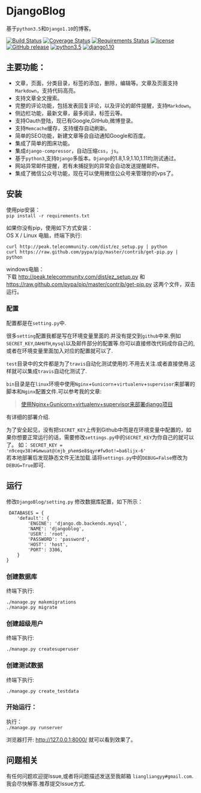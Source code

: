 # DjangoBlog

基于`python3.5`和`Django1.10`的博客。   

[![Build Status](https://travis-ci.org/liangliangyy/DjangoBlog.svg?branch=master)](https://travis-ci.org/liangliangyy/DjangoBlog) [![Coverage Status](https://coveralls.io/repos/github/liangliangyy/DjangoBlog/badge.svg?branch=master)](https://coveralls.io/github/liangliangyy/DjangoBlog?branch=master) [![Requirements Status](https://requires.io/github/liangliangyy/DjangoBlog/requirements.svg?branch=master)](https://requires.io/github/liangliangyy/DjangoBlog/requirements/?branch=master)  [![license](https://img.shields.io/github/license/liangliangyy/djangoblog.svg)]() [![GitHub release](https://img.shields.io/github/release/liangliangyy/djangoblog.svg)]() [![python3.5](https://img.shields.io/badge/python-3.5-brightgreen.svg)]() [![django1.10](https://img.shields.io/badge/django-1.10-brightgreen.svg)]()     

## 主要功能：
- 文章，页面，分类目录，标签的添加，删除，编辑等。文章及页面支持`Markdown`，支持代码高亮。
- 支持文章全文搜索。
- 完整的评论功能，包括发表回复评论，以及评论的邮件提醒，支持`Markdown`。
- 侧边栏功能，最新文章，最多阅读，标签云等。
- 支持Oauth登陆，现已有Google,GitHub,微博登录。
- 支持`Memcache`缓存，支持缓存自动刷新。
- 简单的SEO功能，新建文章等会自动通知Google和百度。
- 集成了简单的图床功能。
- 集成`django-compressor`，自动压缩`css`，`js`。
- 基于`python3`,支持`Django`多版本。`Django`的1.8,1.9,1.10,1.11均测试通过。
- 网站异常邮件提醒，若有未捕捉到的异常会自动发送提醒邮件。
- 集成了微信公众号功能，现在可以使用微信公众号来管理你的vps了。
## 安装
使用pip安装：  
`pip install -r requirements.txt`

如果你没有pip，使用如下方式安装：    
OS X / Linux 电脑，终端下执行:  

    curl http://peak.telecommunity.com/dist/ez_setup.py | python
    curl https://raw.github.com/pypa/pip/master/contrib/get-pip.py | python

windows电脑：  
 下载 http://peak.telecommunity.com/dist/ez_setup.py 和 https://raw.github.com/pypa/pip/master/contrib/get-pip.py 这两个文件，双击运行。  

### 配置
配置都是在`setting.py`中.

很多`setting`配置我都是写在环境变量里面的.并没有提交到`github`中来.例如`SECRET_KEY`,`OAHUTH`,`mysql`以及邮件部分的配置等.你可以直接修改代码成你自己的,或者在环境变量里面加入对应的配置就可以了.

`test`目录中的文件都是为了`travis`自动化测试使用的.不用去关注.或者直接使用.这样就可以集成`travis`自动化测试了.

`bin`目录是在`linux`环境中使用`Nginx`+`Gunicorn`+`virtualenv`+`supervisor`来部署的脚本和`Nginx`配置文件.可以参考我的文章:

>[使用Nginx+Gunicorn+virtualenv+supervisor来部署django项目](https://www.lylinux.org/%E4%BD%BF%E7%94%A8nginxgunicornvirtualenvsupervisor%E6%9D%A5%E9%83%A8%E7%BD%B2django%E9%A1%B9%E7%9B%AE.html)

有详细的部署介绍.

为了安全起见，没有把`SECRET_KEY`上传到Github中而是在环境变量中配置的，如果你想要正常运行的话，需要修改`settings.py`中的`SECRET_KEY`为你自己的就可以了。
如：
`SECRET_KEY = 'n9ceqv38)#&mwuat@(mjb_p%em$e8$qyr#fw9ot!=ba6lijx-6'`  
若本地部署后发现静态文件无法加载.请将`settings.py`中的`DEBUG=False`修改为`DEBUG=True`即可.

## 运行

 修改`DjangoBlog/setting.py` 修改数据库配置，如下所示：

     DATABASES = {
        'default': {
            'ENGINE': 'django.db.backends.mysql',
            'NAME': 'djangoblog',
            'USER': 'root',
            'PASSWORD': 'password',
            'HOST': 'host',
            'PORT': 3306,
        }
    }

### 创建数据库

 终端下执行:  

    ./manage.py makemigrations
    ./manage.py migrate  
### 创建超级用户

 终端下执行:  

    ./manage.py createsuperuser
### 创建测试数据
终端下执行:  

    ./manage.py create_testdata

### 开始运行：
 执行：  
 `./manage.py runserver`





 浏览器打开: http://127.0.0.1:8000/  就可以看到效果了。  

 ## 问题相关

 有任何问题欢迎提Issue,或者将问题描述发送至我邮箱 `liangliangyy#gmail.com`.我会尽快解答.推荐提交Issue方式.

